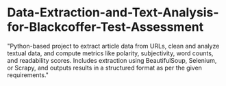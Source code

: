 # Data-Extraction-and-Text-Analysis-for-Blackcoffer-Test-Assessment
"Python-based project to extract article data from URLs, clean and analyze textual data, and compute metrics like polarity, subjectivity, word counts, and readability scores. Includes extraction using BeautifulSoup, Selenium, or Scrapy, and outputs results in a structured format as per the given requirements."
